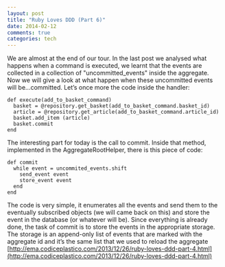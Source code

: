 ```yaml
---
layout: post
title: "Ruby Loves DDD (Part 6)"
date: 2014-02-12
comments: true
categories: tech
---
```

We are almost at the end of our tour. In the last post we analysed what happens when a command is executed, we learnt that the events are collected in a collection of "uncommitted_events" inside the aggregate.
Now we will give a look at what happen when these uncommitted events will be...committed.
Let’s once more the code inside the handler:

    def execute(add_to_basket_command)
      basket = @repository.get_basket(add_to_basket_command.basket_id)
      article = @repository.get_article(add_to_basket_command.article_id)
      basket.add_item (article)
      basket.commit    
    end

The interesting part for today is the call to commit. Inside that method, implemented in the AggregateRootHelper, there is this piece of code:

    def commit
      while event = uncommited_events.shift
        send_event event
        store_event event
      end
    end
 

The code is very simple, it enumerates all the events and send them to the eventually subscribed objects (we will came back on this) and store the event in the database (or whatever will be).
Since everything is already done, the task of commit is to store the events in the appropriate storage. The storage is an append-only list of events that are marked with the aggregate id and it’s the same list that we used to reload the aggregate [http://ema.codiceplastico.com/2013/12/26/ruby-loves-ddd-part-4.html](http://ema.codiceplastico.com/2013/12/26/ruby-loves-ddd-part-4.html)